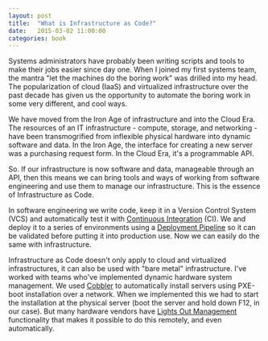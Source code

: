 ```yaml
---
layout: post
title:  "What is Infrastructure as Code?"
date:   2015-03-02 11:00:00
categories: book
---
```


Systems administrators have probably been writing scripts and tools to make their jobs easier since day one. When I joined my first systems team, the mantra "let the machines do the boring work" was drilled into my head. The popularization of cloud (IaaS) and virtualized infrastructure over the past decade has given us the opportunity to automate the boring work in some very different, and cool ways.

We have moved from the Iron Age of infrastructure and into the Cloud Era. The resources of an IT infrastructure - compute, storage, and networking - have been transmogrified from inflexible physical hardware into dynamic software and data. In the Iron Age, the interface for creating a new server was a purchasing request form. In the Cloud Era, it's a programmable API.

So. If our infrastructure is now software and data, manageable through an API, then this means we can bring tools and ways of working from software engineering and use them to manage our infrastructure. This is the essence of Infrastructure as Code.

In software engineering we write code, keep it in a Version Control System (VCS) and automatically test it with [Continuous Integration](http://martinfowler.com/articles/continuousIntegration.html) (CI). We and deploy it to a series of environments using a [Deployment Pipeline](http://martinfowler.com/bliki/DeploymentPipeline.html) so it can be validated before putting it into production use. Now we can easily do the same with infrastructure.

Infrastructure as Code doesn't only apply to cloud and virtualized infrastructures, it can also be used with "bare metal" infrastructure. I've worked with teams who've implemented dynamic hardware system management. We used [Cobbler](http://www.cobblerd.org) to automatically install servers using PXE-boot installation over a network. When we implemented this we had to start the installation at the physical server (boot the server and hold down F12, in our case). But many hardware vendors have [Lights Out Management](http://en.wikipedia.org/wiki/Out-of-band_management) functionality that makes it possible to do this remotely, and even automatically.

